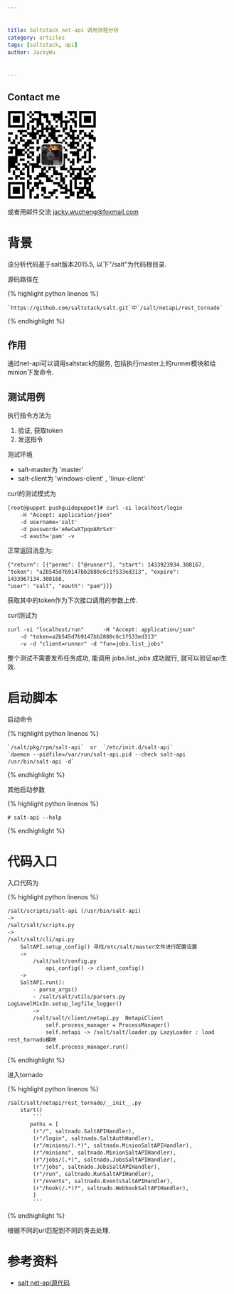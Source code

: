 ```yaml
---

   
title: Saltstack net-api 调用流程分析   
category: articles  
tags: [saltstack, api]  
author: JackyWu  
  

---
```


## Contact me

![](/assets/images/weixin-pic-jackywu.jpg)

或者用邮件交流 <a href="mailto:jacky.wucheng@foxmail.com">jacky.wucheng@foxmail.com</a>

# 背景

该分析代码基于salt版本2015.5, 以下"/salt"为代码根目录.

源码路径在

{% highlight python linenos %}

    `https://github.com/saltstack/salt.git`中`/salt/netapi/rest_tornado` 

{% endhighlight %}

## 作用

通过net-api可以调用saltstack的服务, 包括执行master上的runner模块和给minion下发命令.

## 测试用例

执行指令方法为

1. 验证, 获取token
2. 发送指令

测试环境

- salt-master为 'master'
- salt-client为 'windows-client' , 'linux-client'

curl的测试模式为

```
[root@puppet pushguidepuppet]# curl -si localhost/login
    -H "Accept: application/json"
    -d username='salt'
    -d password='eAwCwXTpqoARrSxY'
    -d eauth='pam' -v
```

正常返回消息为:

```
{"return": [{"perms": ["@runner"], "start": 1433923934.308167,
"token": "a2b545d7b9147bb2880c6c1f533ed313", "expire": 1433967134.308168,
"user": "salt", "eauth": "pam"}]}
```

获取其中的token作为下次接口调用的参数上传.

curl测试为

```
curl -si "localhost/run"      -H "Accept: application/json"
    -d "token=a2b545d7b9147bb2880c6c1f533ed313"
    -v -d "client=runner" -d "fun=jobs.list_jobs"
```

整个测试不需要发布任务成功, 能调用 jobs.list_jobs 成功就行, 就可以验证api生效.

# 启动脚本

启动命令

{% highlight python linenos %}

    `/salt/pkg/rpm/salt-api`  or  `/etc/init.d/salt-api`
    `daemon --pidfile=/var/run/salt-api.pid --check salt-api /usr/bin/salt-api -d`
 
{% endhighlight %}

其他启动参数

{% highlight python linenos %}

    # salt-api --help

{% endhighlight %}
 

# 代码入口

入口代码为

{% highlight python linenos %}

    /salt/scripts/salt-api (/usr/bin/salt-api)
    ->
    /salt/salt/scripts.py
    -> 
    /salt/salt/cli/api.py
        SaltAPI.setup_config() 寻找/etc/salt/master文件进行配置设置
        ->
            /salt/salt/config.py
                api_config() -> client_config()
        ->
        SaltAPI.run():
            - parse_args()
            - /salt/salt/utils/parsers.py LogLevelMixIn.setup_logfile_logger()
            ->
            /salt/salt/client/netapi.py  NetapiClient
                self.process_manager = ProcessManager()
                self.netapi -> /salt/salt/loader.py LazyLoader : load rest_tornado模块
                self.process_manager.run()

{% endhighlight %} 

进入tornado

{% highlight python linenos %}

    /salt/salt/netapi/rest_tornado/__init__.py
        start()
            ```
           paths = [
            (r"/", saltnado.SaltAPIHandler),
            (r"/login", saltnado.SaltAuthHandler),
            (r"/minions/(.*)", saltnado.MinionSaltAPIHandler),
            (r"/minions", saltnado.MinionSaltAPIHandler),
            (r"/jobs/(.*)", saltnado.JobsSaltAPIHandler),
            (r"/jobs", saltnado.JobsSaltAPIHandler),
            (r"/run", saltnado.RunSaltAPIHandler),
            (r"/events", saltnado.EventsSaltAPIHandler),
            (r"/hook(/.*)?", saltnado.WebhookSaltAPIHandler),
            ] 
            ```
 
{% endhighlight %}

根据不同的url匹配到不同的类去处理.

# 参考资料

- [salt net-api源代码](https://github.com/saltstack/salt.git)
